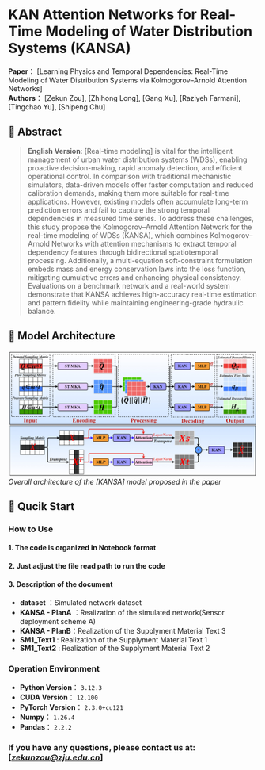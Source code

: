 # KAN Attention Networks for Real-Time Modeling of Water Distribution Systems (KANSA)

**Paper**： [Learning Physics and Temporal Dependencies: Real-Time Modeling of Water Distribution Systems via Kolmogorov–Arnold Attention Networks]<br>
**Authors**： [Zekun Zou], [Zhihong Long], [Gang Xu], [Raziyeh Farmani], [Tingchao Yu], [Shipeng Chu]<br>

## 📜 Abstract
> **English Version**: [Real-time modeling] is vital for the intelligent management of urban water distribution systems (WDSs), enabling proactive decision-making, rapid anomaly detection, and efficient operational control. In comparison with traditional mechanistic simulators, data-driven models offer faster computation and reduced calibration demands, making them more suitable for real-time applications. However, existing models often accumulate long-term prediction errors and fail to capture the strong temporal dependencies in measured time series. To address these challenges, this study propose the Kolmogorov–Arnold Attention Network for the real-time modeling of WDSs (KANSA), which combines Kolmogorov–Arnold Networks with attention mechanisms to extract temporal dependency features through bidirectional spatiotemporal processing. Additionally, a multi-equation soft-constraint formulation embeds mass and energy conservation laws into the loss function, mitigating cumulative errors and enhancing physical consistency. Evaluations on a benchmark network and a real-world system demonstrate that KANSA achieves high-accuracy real-time estimation and pattern fidelity while maintaining engineering-grade hydraulic balance.<br>

## 🧠 Model Architecture
![Model Architecture](ModelArchitecture.jpg)  
*Overall architecture of the [KANSA] model proposed in the paper*

## 🚀 Qucik Start

### How to Use
#### **1. The code is organized in  Notebook format**
#### **2. Just adjust the file read path to run the code**
#### **3. Description of the document**
- **dataset**   ：Simulated network dataset 
- **KANSA - PlanA**     ：Realization of the simulated network(Sensor deployment scheme A)
- **KANSA - PlanB**：Realization of the Supplyment Material Text 3
- **SM1_Text1** : Realization of the Supplyment Material Text 1
- **SM1_Text2** : Realization of the Supplyment Material Text 2

### Operation Environment
- **Python Version**： `3.12.3` 
- **CUDA Version**： `12.100` 
- **PyTorch Version**： `2.3.0+cu121` 
- **Numpy**： `1.26.4`
- **Pandas**： `2.2.2` 
###  If you have any questions, please contact us at: [*zekunzou@zju.edu.cn*]

